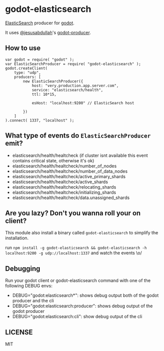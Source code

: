 godot-elasticsearch
===================

[ElasticSearch](http://www.elasticsearch.org/) producer for [godot](https://github.com/nodejitsu/godot/).

It uses [@jesusabdullah](http://github.com/jesusabdullah)'s [godot-producer](https://github.com/jesusabdullah/godot-producer).

How to use 
-------------

    var godot = require( "godot" );
    var ElasticSearchProducer = require( "godot-elasticsearch" );
    godot.createClient(
        type: "udp",
        producers: [
            new ElasticSearchProducer({
                host: "very.production.app.server.com",
                service: "elasticsearch/health",
                ttl: 10*15,

                esHost: "localhost:9200" // ElasticSearch host

            })
        ]
    ).connect( 1337, "localhost" );

What type of events do `ElasticSearchProducer` emit?
-------------------------

- elasticsearch/health/healtcheck (if cluster isnt available this event contains critical state, otherwise it's ok)
- elasticsearch/health/healtcheck/number_of_nodes
- elasticsearch/health/healtcheck/number_of_data_nodes
- elasticsearch/health/healtcheck/active_primary_shards
- elasticsearch/health/healtcheck/active_shards
- elasticsearch/health/healtcheck/relocating_shards
- elasticsearch/health/healtcheck/initializing_shards
- elasticsearch/health/healtcheck/data.unassigned_shards

Are you lazy? Don't you wanna roll your on client?
------------------------

This module also install a binary called `godot-elasticsearch` to simplify the installation.

run `npm install -g godot-elasticsearch && godot-elasticsearch -h localhost:9200 -g udp://localhost:1337` and watch the events \o/

Debugging
------------------------

Run your godot client or godot-elasticsearch command with one of the following DEBUG envs:

- DEBUG="godot:elasticsearch*": shows debug output both of the godot producer and the cli
- DEBUG="godot:elasticsearch:producer": shows debug output of the godot producer
- DEBUG="godot:elasticsearch:cli": show debug output of the cli

LICENSE
----------------------

MIT